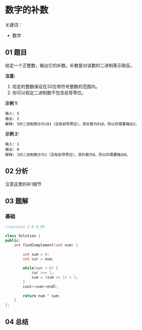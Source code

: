 # 数字的补数
关键词：

- 数学

## 01 题目

给定一个正整数，输出它的补数。补数是对该数的二进制表示取反。

**注意:**

1. 给定的整数保证在32位带符号整数的范围内。
2. 你可以假定二进制数不包含前导零位。

**示例 1:**

```
输入: 5
输出: 2
解释: 5的二进制表示为101（没有前导零位），其补数为010。所以你需要输出2。
```

**示例 2:**

```
输入: 1
输出: 0
解释: 1的二进制表示为1（没有前导零位），其补数为0。所以你需要输出0。
```

## 02 分析

注意这里的补1细节

## 03 题解

### 基础

```c++
//version 1.0 0.0%

class Solution {
public:
    int findComplement(int num) {
        
        int sum = 0;
        int cur = num;
        
        while(cur > 0) {
            cur >>= 1;
            sum = (sum << 1) + 1;
        }
        cout<<sum<<endl;
        
        return num ^ sum;
    }
};
```

## 04 总结

